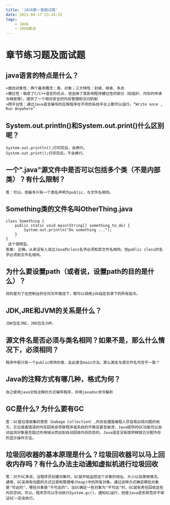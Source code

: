 ```yaml
---
title: 'JAVA第一章面试题'
date: 2021-04-17 23:24:33
tags:
	- JAVA
	- JAVA面试
---
```


# 章节练习题及面试题

<!-- more -->
## java语言的特点是什么？
	>面向对象性：两个基本概念：类、对象；三大特性：封装、继承、多态
	>健壮性：吸收了C/C++语言的优点，但去掉了其影响程序健壮性的部分（如指针、内存的申请与释放等），提供了一个相对安全的内存管理和访问机制
	>跨平台性：通过Java语言编写的应用程序在不同的系统平台上都可以运行。“Write once , Run Anywhere”

## System.out.println()和System.out.print()什么区别呢？
	System.out.println();打印完后，会换行。  
	System.out.print();打印完后，不会换行。
## 一个".java"源文件中是否可以包括多个类（不是内部类）？有什么限制？
	答：可以。但最多只有一个类名声明为public，与文件名相同。



## Something类的文件名叫OtherThing.java
	class Something {
	    public static void main(String[] something_to_do) {        
	        System.out.println("Do something ...");
	    }
	}
	 这个很明显。
	答案: 正确。从来没有人说过Java的class名字必须和其文件名相同。但public class的名字必须和文件名相同。


## 为什么要设置path（或者说，设置path的目的是什么）？
	目的是为了在控制台的任何文件路径下，都可以调用jdk指定目录下的所有指令。


## JDK,JRE和JVM的关系是什么？
	JDK包含JRE，JRE包含JVM.


## 源文件名是否必须与类名相同？如果不是，那么什么情况下，必须相同？

	程序中若只有一个public修饰的类，且此类含main方法。那么类名与源文件名可否不一致？


## Java的注释方式有哪几种，格式为何？


	自己使用java文档注释的方式编写程序，并用javadoc命令解析

## GC是什么? 为什么要有GC
	答：GC是垃圾收集的意思（Gabage Collection）,内存处理是编程人员容易出现问题的地方，忘记或者错误的内存回收会导致程序或系统的不稳定甚至崩溃，Java提供的GC功能可以自动监测对象是否超过作用域从而达到自动回收内存的目的，Java语言没有提供释放已分配内存的显示操作方法。

## 垃圾回收器的基本原理是什么？垃圾回收器可以马上回收内存吗？有什么办法主动通知虚拟机进行垃圾回收
	答：对于GC来说，当程序员创建对象时，GC就开始监控这个对象的地址、大小以及使用情况。通常，GC采用有向图的方式记录和管理堆(heap)中的所有对象。通过这种方式确定哪些对象是"可达的"，哪些对象是"不可达的"。当GC确定一些对象为"不可达"时，GC就有责任回收这些内存空间。可以。程序员可以手动执行System.gc()，通知GC运行，但是Java语言规范并不保证GC一定会执行。
